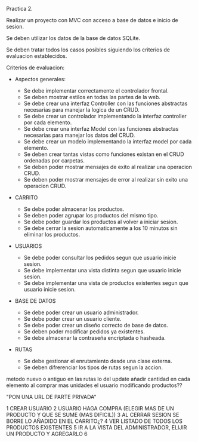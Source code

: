Practica 2.

Realizar un proyecto con MVC con acceso a base de datos e inicio de sesion.

Se deben utilizar los datos de la base de datos SQLite.

Se deben tratar todos los casos posibles siguiendo los criterios de evaluacion establecidos.

Criterios de evaluacion:
- Aspectos generales:
    + Se debe implementar correctamente el controlador frontal.
    + Se deben mostrar estilos en todas las partes de la web.
    + Se debe crear una interfaz Controller con las funciones abstractas necesarias para manejar la logica de un CRUD.
    + Se debe crear un controlador implementando la interfaz controller por cada elemento. 
    + Se debe crear una interfaz Model con las funciones abstractas necesarias para manejar los datos del CRUD.
    + Se debe crear un modelo implementando la interfaz model por cada elemento.
    + Se deben crear tantas vistas como funciones existan en el CRUD ordenadas por carpetas.
    + Se deben poder mostrar mensajes de exito al realizar una operacion CRUD.
    + Se deben poder mostrar mensajes de error al realizar sin exito una operacion CRUD.
    
- CARRITO
    + Se debe poder almacenar los productos.
    + Se deben poder agrupar los productos del mismo tipo.
    + Se debe poder guardar los productos al volver a iniciar sesion.
    + Se debe cerrar la sesion automaticamente a los 10 minutos sin eliminar los productos.

- USUARIOS
    + Se debe poder consultar los pedidos segun que usuario inicie sesion.
    + Se debe implementar una vista distinta segun que usuario inicie sesion.
    + Se debe implementar una vista de productos existentes segun que usuario inicie sesion.

- BASE DE DATOS
    + Se debe poder crear un usuario administrador.
    + Se debe poder crear un usuario cliente.
    + Se debe poder crear un diseño correcto de base de datos.
    + Se deben poder modificar pedidos ya existentes.
    + Se debe almacenar la contraseña encriptada o hasheada.

- RUTAS
    + Se debe gestionar el enrutamiento desde una clase externa.
    + Se deben difrerenciar los tipos de rutas segun la accion.  







metodo nuevo o antiguo en las rutas
lo del update
añadir cantidad en cada elemento al comprar mas unidades
el usuario modificando productos??


"PON UNA URL DE PARTE PRIVADA"


1 CREAR USUARIO
2 USUARIO HAGA COMPRA (ELEGIR MAS DE UN PRODUCTO Y QUE SE SUME (MAS DIFICIL))
3 AL CERRAR SESION SE BORRE LO AÑADIDO EN EL CARRITO¿?
4 VER LISTADO DE TODOS LOS PRODUCTOS EXISTENTES 
5 IR A LA VISTA DEL ADMINISTRADOR, ELIJIR UN PRODUCTO Y AGREGARLO
6 
